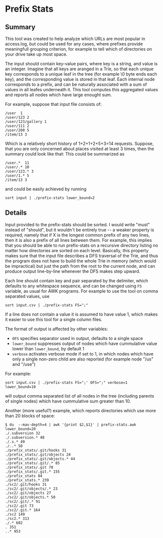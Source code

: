Prefix Stats
============

Summary
-------
This tool was created to help analyze which URLs are most popular in access.log, but could be used for any cases, 
where prefixes provide meaningfull grouping criterion, for example to tell which of directories on your drive take up most space.

The input should contain key-value pairs, where key is a string, and value is an integer.
Imagine that all keys are aranged in a Trie, so that each unique key corresponds to a unique leaf in the tree 
(for example \0 byte ends each key), and the corresponding value is stored in that leaf.
Each internal node corresponds to a prefix, and can be naturally associated with a sum of values in all leafes underneath it.
This tool computes this aggregated values and reports all nodes which have large enought sum.

For example, suppose that input file consists of:

    /user  1
    /user/123 2
    /user/123/gallery 1
    /user/111 2
    /user/200 5
    /item/13 3

Which is a relatively short history of 1+2+1+2+5+3=14 requests. Suppose, that you are only concerned about places visited at least 3 times, then the summary could look like that:
This could be summarized as

    /user.*  11
    /user/.* 10
    /user/123.* 3
    /user/1.* 5
    /item/13 3

and could be easily achieved by running 

    sort input | ./prefix-stats lower_bound=2 

Details
-------
Input provided to the prefix-stats should be sorted. I would write "must" instead of "should", but it wouldn't be entirely true -- 
a weaker property is required, namely that if X is the longest common prefix of any two lines, then it is also a prefix of all lines between them.
For example, this implies that you should be able to run prefix-stats on a recursive directory listing no matter how directories are sorted on each level.
Basically, this property makes sure that the input file describes a DFS traversal of the Trie, and thus the program does not have to
build the whole Trie in memory (which would be impractical) but just the path from the root to the current node, and can produce output
line-by-line whenever the DFS makes step upward.

Each line should contain key and pair separated by the delimiter, which defaults to any whitespace sequence, and can be changed using `FS` variable, 
as usual for AWK programs. For example to use the tool on comma separated values, use 

    sort input.csv | ./prefix-stats FS=";"

If a line does not contain a value it is assumed to have value 1, which makes it easier to use this tool for a single column files.

The format of output is affected by other variables:
* `OFS` specifies separator used in output, defaults to a single space
* `lower_bound` suppresses output of nodes which have cummulative value lower than `lower_bound`, by default 1
* `verbose` activates verbose mode if set to 1, in which nodes which have only a single non-zero child are also reported (for example node "/us" and "/use")

For example:
    
    sort input.csv | ./prefix-stats FS=";' OFS=";" verbose=1 lower_bound=10

will output comma separated list of all nodes in the tree (including parents of single nodes) which have cummulative sum greater than 10.

Another (more useful?) example, which reports directories which use more than 20 blocks of space:

    $ du  --max-depth=4 | awk '{print $2,$1}' | prefix-stats.awk lower_bound=20
    ./.subversion 32
    ./.subversion.* 48
    ./.s.* 49
    ./..* 50
    ./prefix_stats/.git/hooks 31
    ./prefix_stats/.git/objects 24
    ./prefix_stats/.git/objects.* 44
    ./prefix_stats/.git/.* 85
    ./prefix_stats/.git 70
    ./prefix_stats/.git.* 155
    ./prefix_stats 84
    ./prefix_stats.* 239
    ./sc2/.git/hooks 31
    ./sc2/.git/objects/.* 23
    ./sc2/.git/objects 27
    ./sc2/.git/objects.* 50
    ./sc2/.git/.* 91
    ./sc2/.git 73
    ./sc2/.git.* 164
    ./sc2 149
    ./sc2.* 313
    ./.* 602
    . 351
    ..* 953

